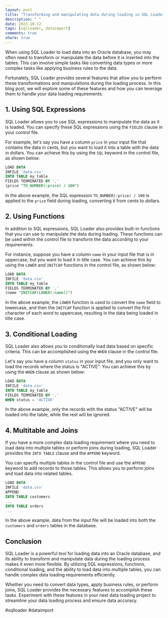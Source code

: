 ```yaml
---
layout: post
title: "Transforming and manipulating data during loading in SQL Loader."
description: " "
date: 2023-10-12
tags: [sqlloader, dataimport]
comments: true
share: true
---
```


When using SQL Loader to load data into an Oracle database, you may often need to transform or manipulate the data before it is inserted into the tables. This can involve simple tasks like converting data types or more complex tasks like applying business rules to the data.

Fortunately, SQL Loader provides several features that allow you to perform these transformations and manipulations during the loading process. In this blog post, we will explore some of these features and how you can leverage them to handle your data loading requirements.

## 1. Using SQL Expressions

SQL Loader allows you to use SQL expressions to manipulate the data as it is loaded. You can specify these SQL expressions using the `FIELDS` clause in your control file. 

For example, let's say you have a column `price` in your input file that contains the data in cents, but you want to load it into a table with the data in dollars. You can achieve this by using the `SQL` keyword in the control file, as shown below:

```sql
LOAD DATA
INFILE 'data.csv'
INTO TABLE my_table
FIELDS TERMINATED BY ','
(price "TO_NUMBER(:price) / 100")
```

In the above example, the SQL expression `TO_NUMBER(:price) / 100` is applied to the `price` field during loading, converting it from cents to dollars.

## 2. Using Functions

In addition to SQL expressions, SQL Loader also provides built-in functions that you can use to manipulate the data during loading. These functions can be used within the control file to transform the data according to your requirements.

For instance, suppose you have a column `name` in your input file that is in uppercase, but you want to load it in title case. You can achieve this by using the `LOWER` and `INITCAP` functions in the control file, as shown below:

```sql
LOAD DATA
INFILE 'data.csv'
INTO TABLE my_table
FIELDS TERMINATED BY ','
(name "INITCAP(LOWER(:name))")
```

In the above example, the `LOWER` function is used to convert the `name` field to lowercase, and then the `INITCAP` function is applied to convert the first character of each word to uppercase, resulting in the data being loaded in title case.

## 3. Conditional Loading

SQL Loader also allows you to conditionally load data based on specific criteria. This can be accomplished using the `WHEN` clause in the control file.

Let's say you have a column `status` in your input file, and you only want to load the records where the status is "ACTIVE". You can achieve this by using the `WHEN` clause as shown below:

```sql
LOAD DATA
INFILE 'data.csv'
INTO TABLE my_table
FIELDS TERMINATED BY ','
WHEN status = 'ACTIVE'
```

In the above example, only the records with the status "ACTIVE" will be loaded into the table, while the rest will be ignored.

## 4. Multitable and Joins

If you have a more complex data loading requirement where you need to load data into multiple tables or perform joins during loading, SQL Loader provides the `INTO TABLE` clause and the `APPEND` keyword.

You can specify multiple tables in the control file and use the `APPEND` keyword to add records to those tables. This allows you to perform joins and load data into related tables.

```sql
LOAD DATA
INFILE 'data.csv'
APPEND
INTO TABLE customers
...
INTO TABLE orders
...
```

In the above example, data from the input file will be loaded into both the `customers` and `orders` tables in the database.

## Conclusion

SQL Loader is a powerful tool for loading data into an Oracle database, and its ability to transform and manipulate data during the loading process makes it even more flexible. By utilizing SQL expressions, functions, conditional loading, and the ability to load data into multiple tables, you can handle complex data loading requirements efficiently.

Whether you need to convert data types, apply business rules, or perform joins, SQL Loader provides the necessary features to accomplish these tasks. Experiment with these features in your next data loading project to streamline your data loading process and ensure data accuracy.

#sqlloader #dataimport